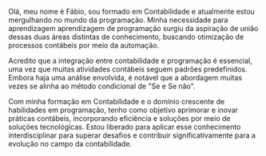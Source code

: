 Olá, meu nome é Fábio, sou formado em Contabilidade e atualmente estou mergulhando no mundo da programação. Minha necessidade para aprendizagem aprendizagem de programação surgiu da aspiração de união dessas duas áreas distintas de conhecimento, buscando otimização de processos contábeis por meio da automação.

Acredito que a integração entre contabilidade e programação é essencial, uma vez que muitas atividades contábeis seguem padrões predefinidos. Embora haja uma análise envolvida, é notável que a abordagem muitas vezes se alinha ao método condicional de "Se e Se não".

Com minha formação em Contabilidade e o domínio crescente de habilidades em programação, tenho como objetivo aprimorar e inovar práticas contábeis, incorporando eficiência e soluções por meio de soluções tecnológicas. Estou liberado para aplicar esse conhecimento interdisciplinar para superar desafios e contribuir significativamente para a evolução no campo da contabilidade.
<!---
FHAnunciacao/FHAnunciacao is a ✨ special ✨ repository because its `README.md` (this file) appears on your GitHub profile.
You can click the Preview link to take a look at your changes.
--->
